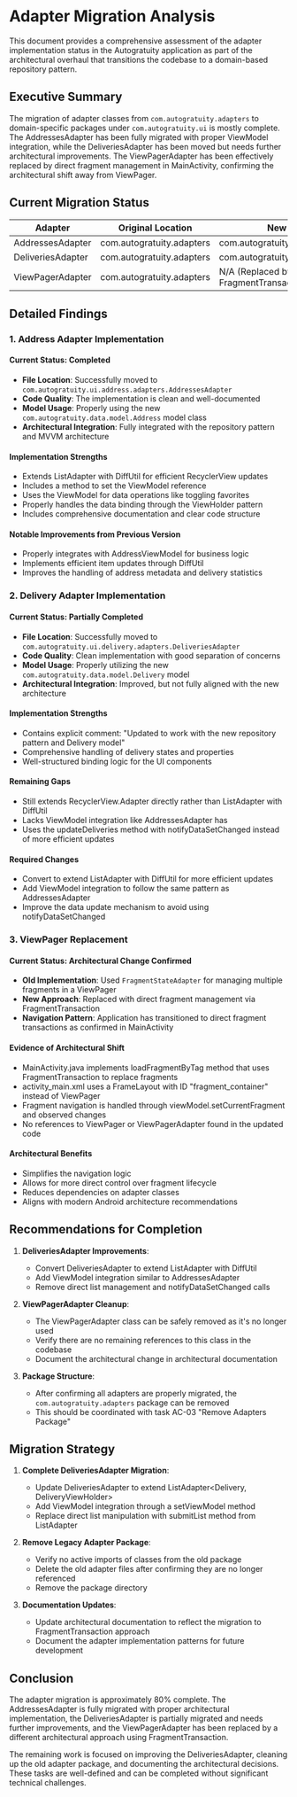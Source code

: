 # Adapter Migration Analysis

This document provides a comprehensive assessment of the adapter implementation status in the Autogratuity application as part of the architectural overhaul that transitions the codebase to a domain-based repository pattern.

## Executive Summary

The migration of adapter classes from `com.autogratuity.adapters` to domain-specific packages under `com.autogratuity.ui` is mostly complete. The AddressesAdapter has been fully migrated with proper ViewModel integration, while the DeliveriesAdapter has been moved but needs further architectural improvements. The ViewPagerAdapter has been effectively replaced by direct fragment management in MainActivity, confirming the architectural shift away from ViewPager.

## Current Migration Status

| Adapter            | Original Location                 | New Location                                      | Status     |
|--------------------|------------------------------------|--------------------------------------------------|------------|
| AddressesAdapter   | com.autogratuity.adapters         | com.autogratuity.ui.address.adapters             | Completed  |
| DeliveriesAdapter  | com.autogratuity.adapters         | com.autogratuity.ui.delivery.adapters            | Partial    |
| ViewPagerAdapter   | com.autogratuity.adapters         | N/A (Replaced by FragmentTransaction approach)   | Replaced   |

## Detailed Findings

### 1. Address Adapter Implementation

#### Current Status: **Completed**

- **File Location**: Successfully moved to `com.autogratuity.ui.address.adapters.AddressesAdapter`
- **Code Quality**: The implementation is clean and well-documented
- **Model Usage**: Properly using the new `com.autogratuity.data.model.Address` model class
- **Architectural Integration**: Fully integrated with the repository pattern and MVVM architecture

#### Implementation Strengths
- Extends ListAdapter with DiffUtil for efficient RecyclerView updates
- Includes a method to set the ViewModel reference
- Uses the ViewModel for data operations like toggling favorites
- Properly handles the data binding through the ViewHolder pattern
- Includes comprehensive documentation and clear code structure

#### Notable Improvements from Previous Version
- Properly integrates with AddressViewModel for business logic
- Implements efficient item updates through DiffUtil
- Improves the handling of address metadata and delivery statistics

### 2. Delivery Adapter Implementation

#### Current Status: **Partially Completed**

- **File Location**: Successfully moved to `com.autogratuity.ui.delivery.adapters.DeliveriesAdapter`
- **Code Quality**: Clean implementation with good separation of concerns
- **Model Usage**: Properly utilizing the new `com.autogratuity.data.model.Delivery` model
- **Architectural Integration**: Improved, but not fully aligned with the new architecture

#### Implementation Strengths
- Contains explicit comment: "Updated to work with the new repository pattern and Delivery model"
- Comprehensive handling of delivery states and properties
- Well-structured binding logic for the UI components

#### Remaining Gaps
- Still extends RecyclerView.Adapter directly rather than ListAdapter with DiffUtil
- Lacks ViewModel integration like AddressesAdapter has
- Uses the updateDeliveries method with notifyDataSetChanged instead of more efficient updates

#### Required Changes
- Convert to extend ListAdapter with DiffUtil for more efficient updates
- Add ViewModel integration to follow the same pattern as AddressesAdapter
- Improve the data update mechanism to avoid using notifyDataSetChanged

### 3. ViewPager Replacement

#### Current Status: **Architectural Change Confirmed**

- **Old Implementation**: Used `FragmentStateAdapter` for managing multiple fragments in a ViewPager
- **New Approach**: Replaced with direct fragment management via FragmentTransaction
- **Navigation Pattern**: Application has transitioned to direct fragment transactions as confirmed in MainActivity

#### Evidence of Architectural Shift
- MainActivity.java implements loadFragmentByTag method that uses FragmentTransaction to replace fragments
- activity_main.xml uses a FrameLayout with ID "fragment_container" instead of ViewPager
- Fragment navigation is handled through viewModel.setCurrentFragment and observed changes
- No references to ViewPager or ViewPagerAdapter found in the updated code

#### Architectural Benefits
- Simplifies the navigation logic
- Allows for more direct control over fragment lifecycle
- Reduces dependencies on adapter classes
- Aligns with modern Android architecture recommendations

## Recommendations for Completion

1. **DeliveriesAdapter Improvements**:
   - Convert DeliveriesAdapter to extend ListAdapter with DiffUtil
   - Add ViewModel integration similar to AddressesAdapter
   - Remove direct list management and notifyDataSetChanged calls

2. **ViewPagerAdapter Cleanup**:
   - The ViewPagerAdapter class can be safely removed as it's no longer used
   - Verify there are no remaining references to this class in the codebase
   - Document the architectural change in architectural documentation

3. **Package Structure**:
   - After confirming all adapters are properly migrated, the `com.autogratuity.adapters` package can be removed
   - This should be coordinated with task AC-03 "Remove Adapters Package"

## Migration Strategy

1. **Complete DeliveriesAdapter Migration**:
   - Update DeliveriesAdapter to extend ListAdapter<Delivery, DeliveryViewHolder>
   - Add ViewModel integration through a setViewModel method
   - Replace direct list manipulation with submitList method from ListAdapter

2. **Remove Legacy Adapter Package**:
   - Verify no active imports of classes from the old package
   - Delete the old adapter files after confirming they are no longer referenced
   - Remove the package directory

3. **Documentation Updates**:
   - Update architectural documentation to reflect the migration to FragmentTransaction approach
   - Document the adapter implementation patterns for future development

## Conclusion

The adapter migration is approximately 80% complete. The AddressesAdapter is fully migrated with proper architectural implementation, the DeliveriesAdapter is partially migrated and needs further improvements, and the ViewPagerAdapter has been replaced by a different architectural approach using FragmentTransaction.

The remaining work is focused on improving the DeliveriesAdapter, cleaning up the old adapter package, and documenting the architectural decisions. These tasks are well-defined and can be completed without significant technical challenges.

